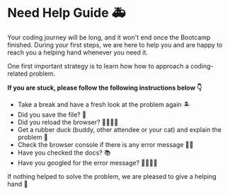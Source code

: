 # Need Help Guide 🚑

Your coding journey will be long, and it won't end once the Bootcamp finished. During your first steps, we are here to help you and are happy to reach you a helping hand whenever you need it.

One first important strategy is to learn how how to approach a coding-related problem.

**If you are stuck, please follow the following instructions below 👇**

- Take a break and have a fresh look at the problem again 🏝
- Did you save the file? 💾
- Did you reload the browser? 🤷‍♀️🤷‍♂️
- Get a rubber duck (buddy, other attendee or your cat) and explain the problem 🦆
- Check the browser console if there is any error message 🕵️‍♀️
- Have you checked the docs? 📚
- Have you googled for the error message? 👩‍💻🧑‍💻

If nothing helped to solve the problem, we are pleased to give a helping hand 🤝
